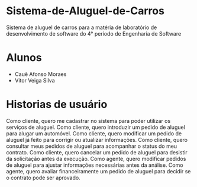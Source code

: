 # Sistema-de-Aluguel-de-Carros
Sistema de aluguel de carros para a matéria de laboratório de desenvolvimento de software do 4° período de Engenharia de Software

# Alunos

- Cauê Afonso Moraes
- Vitor Veiga Silva

# Historias de usuário
Como cliente, quero me cadastrar no sistema para poder utilizar os serviços de aluguel.
Como cliente, quero introduzir um pedido de aluguel para alugar um automóvel.
Como cliente, quero modificar um pedido de aluguel já feito para corrigir ou atualizar informações.
Como cliente, quero consultar meus pedidos de aluguel para acompanhar o status do meu contrato.
Como cliente, quero cancelar um pedido de aluguel para desistir da solicitação antes da execução.
Como agente, quero modificar pedidos de aluguel para ajustar informações necessárias antes da análise.
Como agente, quero avaliar financeiramente um pedido de aluguel para decidir se o contrato pode ser aprovado.
